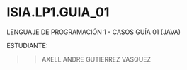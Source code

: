 # ISIA.LP1.GUIA_01
LENGUAJE DE PROGRAMACIÓN 1 - CASOS GUÍA 01 (JAVA)

ESTUDIANTE:
>> AXELL ANDRE GUTIERREZ VASQUEZ
